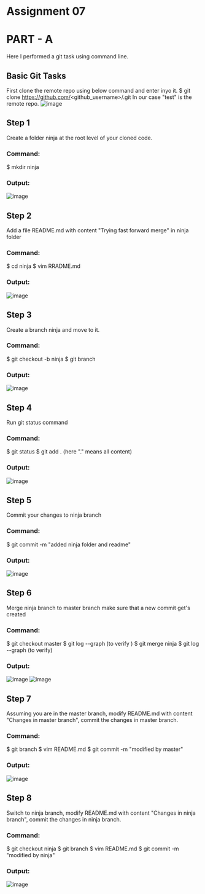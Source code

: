 # Assignment 07
# PART - A
Here I performed a git task using command line.
## Basic Git Tasks
First clone the remote repo using below command and enter inyo it.
$ git clone https://github.com/<github_username>/<reponame>.git
In our case "test" is the remote repo.
![image](https://github.com/Kiran-dehlikar/linux_script/assets/104997588/5a185d7b-4857-4195-8e6a-494f70da6df2)

## Step 1
Create a folder ninja at the root level of your cloned code.
### Command:
$ mkdir ninja
### Output:
![image](https://github.com/Kiran-dehlikar/linux_script/assets/104997588/04dd0c47-9973-4a98-9291-333c9a93e947)

## Step 2
Add a file README.md with content "Trying fast forward merge" in  ninja folder
### Command:
$ cd ninja
$ vim RRADME.md
### Output:
![image](https://github.com/Kiran-dehlikar/linux_script/assets/104997588/a4bc229f-2eca-46bc-84c6-45375522d64e)

## Step 3
Create a branch ninja and move to it.
### Command:
$ git checkout -b ninja
$ git branch
### Output:
![image](https://github.com/Kiran-dehlikar/linux_script/assets/104997588/254a691b-cdf9-4399-b4b6-45f44a6f7015)

## Step 4
Run git status command
### Command:
$ git status
$ git add .   (here "." means all content)
### Output:
![image](https://github.com/Kiran-dehlikar/linux_script/assets/104997588/4c2db910-a2ef-4b5e-907b-e334721e0db3)

## Step 5
Commit your changes to ninja branch
### Command:
$ git commit -m "added ninja folder and readme"
### Output:
![image](https://github.com/Kiran-dehlikar/linux_script/assets/104997588/8e94ca70-f6c2-4436-bd53-380d20488b60)

## Step 6
Merge ninja branch to master branch make sure that a new commit get's created
### Command:
$ git checkout master
$ git log --graph    (to verify )
$ git merge ninja
$ git log --graph    (to verify)
### Output:
![image](https://github.com/Kiran-dehlikar/linux_script/assets/104997588/bf0965b4-51ef-4484-a421-279fe6ac4952)
![image](https://github.com/Kiran-dehlikar/linux_script/assets/104997588/a3a92c7c-056b-4726-99ff-c82f610d99b0)

## Step 7
Assuming you are in the master branch, modify README.md with content "Changes in master branch", commit the changes in master branch.
### Command:
$ git branch
$ vim README.md
$ git commit -m "modified by master"
### Output:
![image](https://github.com/Kiran-dehlikar/linux_script/assets/104997588/2be5a974-b33c-4f48-be75-54516b74f21d)

## Step 8
Switch to ninja branch, modify README.md with content "Changes in ninja branch", commit the changes in ninja branch.
### Command:
$ git checkout ninja 
$ git branch
$ vim README.md
$ git commit -m "modified by ninja"
### Output:
![image](https://github.com/Kiran-dehlikar/linux_script/assets/104997588/ca9dcfbc-5a23-4ab3-a8a7-235de2579bbd)
